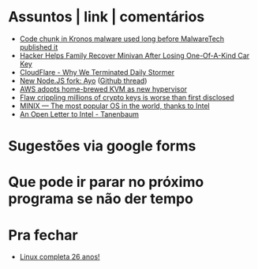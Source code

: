 Assuntos | link | comentários
=============================
* [Code chunk in Kronos malware used long before MalwareTech published it](https://arstechnica.co.uk/information-technology/2017/08/code-chunk-in-kronos-malware-used-long-before-malwaretech-published-it/)
* [Hacker Helps Family Recover Minivan After Losing One-Of-A-Kind Car Key](https://www.bleepingcomputer.com/news/technology/hacker-helps-family-recover-minivan-after-losing-one-of-a-kind-car-key/)
* [CloudFlare - Why We Terminated Daily Stormer](https://blog.cloudflare.com/why-we-terminated-daily-stormer/)
* [New Node.JS fork: Ayo](https://sourcecontribute.com/2017/08/22/node-js-has-forked-into-ayo/) ([Github thread](https://github.com/nodejs/TSC/issues/310))
* [AWS adopts home-brewed KVM as new hypervisor](https://www.theregister.co.uk/2017/11/07/aws_writes_new_kvm_based_hypervisor_to_make_its_cloud_go_faster/)
* [Flaw crippling millions of crypto keys is worse than first disclosed](https://arstechnica.com/information-technology/2017/11/flaw-crippling-millions-of-crypto-keys-is-worse-than-first-disclosed/)
* [MINIX — The most popular OS in the world, thanks to Intel](https://www.networkworld.com/article/3236064/servers/minix-the-most-popular-os-in-the-world-thanks-to-intel.amp.html)
* [An Open Letter to Intel - Tanenbaum](http://www.cs.vu.nl/~ast/intel/)

Sugestões via google forms
==========================

Que pode ir parar no próximo programa se não der tempo
=======================================================

Pra fechar
==========
* [Linux completa 26 anos!](https://opensource.com/article/17/8/linux-anniversary)
